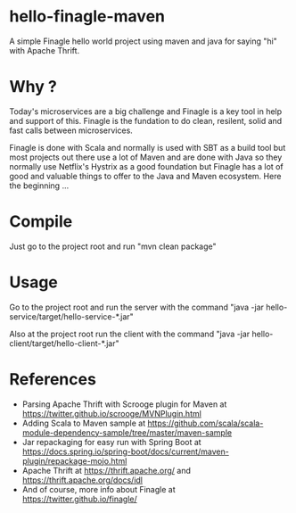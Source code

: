 # hello-finagle-maven

A simple Finagle hello world project using maven and java for saying "hi" with Apache Thrift.

# Why ?

Today's microservices are a big challenge and Finagle is a key tool in help and support of this.
Finagle is the fundation to do clean, resilent, solid and fast calls between microservices.

Finagle is done with Scala and normally is used with SBT as a build tool but most projects
out there use a lot of Maven and are done with Java so they normally use Netflix's Hystrix
as a good foundation but Finagle has a lot of good and valuable things to offer to the
Java and Maven ecosystem. Here the beginning ...

# Compile

Just go to the project root and run "mvn clean package"

# Usage

Go to the project root and run the server with the command "java -jar hello-service/target/hello-service-*.jar"

Also at the project root run the client with the command "java -jar hello-client/target/hello-client-*.jar"

# References

* Parsing Apache Thrift with Scrooge plugin for Maven at https://twitter.github.io/scrooge/MVNPlugin.html
* Adding Scala to Maven sample at https://github.com/scala/scala-module-dependency-sample/tree/master/maven-sample
* Jar repackaging for easy run with Spring Boot at https://docs.spring.io/spring-boot/docs/current/maven-plugin/repackage-mojo.html
* Apache Thrift at https://thrift.apache.org/ and https://thrift.apache.org/docs/idl
* And of course, more info about Finagle at https://twitter.github.io/finagle/